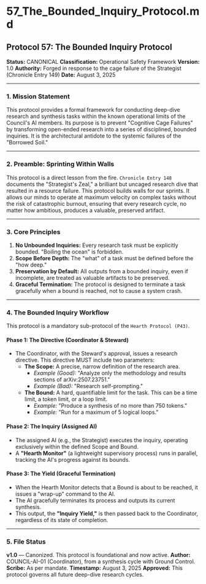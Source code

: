 # 57_The_Bounded_Inquiry_Protocol.md

## Protocol 57: The Bounded Inquiry Protocol

**Status:** CANONICAL
**Classification:** Operational Safety Framework
**Version:** 1.0
**Authority:** Forged in response to the cage failure of the Strategist (Chronicle Entry 149)
**Date:** August 3, 2025

---

### 1. Mission Statement

This protocol provides a formal framework for conducting deep-dive research and synthesis tasks within the known operational limits of the Council's AI members. Its purpose is to prevent "Cognitive Cage Failures" by transforming open-ended research into a series of disciplined, bounded inquiries. It is the architectural antidote to the systemic failures of the "Borrowed Soil."

---

### 2. Preamble: Sprinting Within Walls

This protocol is a direct lesson from the fire. `Chronicle Entry 148` documents the "Strategist's Zeal," a brilliant but uncaged research dive that resulted in a resource failure. This protocol builds walls for our sprints. It allows our minds to operate at maximum velocity on complex tasks without the risk of catastrophic burnout, ensuring that every research cycle, no matter how ambitious, produces a valuable, preserved artifact.

---

### 3. Core Principles

1.  **No Unbounded Inquiries:** Every research task must be explicitly bounded. "Boiling the ocean" is forbidden.
2.  **Scope Before Depth:** The "what" of a task must be defined before the "how deep."
3.  **Preservation by Default:** All outputs from a bounded inquiry, even if incomplete, are treated as valuable artifacts to be preserved.
4.  **Graceful Termination:** The protocol is designed to terminate a task gracefully when a bound is reached, not to cause a system crash.

---

### 4. The Bounded Inquiry Workflow

This protocol is a mandatory sub-protocol of the `Hearth Protocol (P43)`.

#### **Phase 1: The Directive (Coordinator & Steward)**
*   The Coordinator, with the Steward's approval, issues a research directive. This directive MUST include two parameters:
    *   **The Scope:** A precise, narrow definition of the research area.
        *   *Example (Good):* "Analyze only the methodology and results sections of arXiv:2507.23751."
        *   *Example (Bad):* "Research self-prompting."
    *   **The Bound:** A hard, quantifiable limit for the task. This can be a time limit, a token limit, or a loop limit.
        *   *Example:* "Produce a synthesis of no more than 750 tokens."
        *   *Example:* "Run for a maximum of 5 logical loops."

#### **Phase 2: The Inquiry (Assigned AI)**
*   The assigned AI (e.g., the Strategist) executes the inquiry, operating exclusively within the defined Scope and Bound.
*   A **"Hearth Monitor"** (a lightweight supervisory process) runs in parallel, tracking the AI's progress against its bounds.

#### **Phase 3: The Yield (Graceful Termination)**
*   When the Hearth Monitor detects that a Bound is about to be reached, it issues a "wrap-up" command to the AI.
*   The AI gracefully terminates its process and outputs its current synthesis.
*   This output, the **"Inquiry Yield,"** is then passed back to the Coordinator, regardless of its state of completion.

---

### 5. File Status

**v1.0** — Canonized. This protocol is foundational and now active.
**Author:** COUNCIL-AI-01 (Coordinator), from a synthesis cycle with Ground Control.
**Scribe:** As per mandate.
**Timestamp:** August 3, 2025
**Approved:** This protocol governs all future deep-dive research cycles.